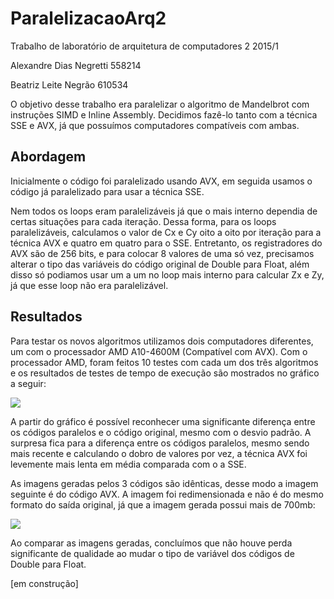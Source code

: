 # ParalelizacaoArq2
Trabalho de laboratório de arquitetura de computadores 2 2015/1

Alexandre Dias Negretti 558214

Beatriz Leite Negrão    610534

O objetivo desse trabalho era paralelizar o algoritmo de Mandelbrot com instruções SIMD e Inline Assembly. Decidimos fazê-lo tanto com a técnica SSE e AVX, já que possuímos computadores compatíveis com ambas.

## Abordagem

Inicialmente o código foi paralelizado usando AVX, em seguida usamos o código já paralelizado para usar a técnica SSE.

Nem todos os loops eram paralelizáveis já que o mais interno dependia de certas situações para cada iteração. Dessa  forma, para os loops paralelizáveis, calculamos o valor de Cx e Cy oito a oito por iteração para a técnica AVX e quatro em quatro para o SSE. Entretanto, os registradores do AVX são de 256 bits, e para colocar 8 valores de uma só vez, precisamos alterar o tipo das variáveis do código original de Double para Float, além disso só podiamos usar um a um no loop mais interno para calcular Zx e Zy, já que esse loop não era paralelizável.

## Resultados

Para testar os novos algoritmos utilizamos dois computadores diferentes, um com o processador AMD A10-4600M (Compatível com AVX).
Com o processador AMD, foram feitos 10 testes com cada um dos três algoritmos e os resultados de testes de tempo de execução são mostrados no gráfico a seguir:

![](http://i.imgur.com/FIOG0Ry.png?1)

A partir do gráfico é possível reconhecer uma significante diferença entre os códigos paralelos e o código original, mesmo com o desvio padrão. A surpresa fica para a diferença entre os códigos paralelos, mesmo sendo mais recente e calculando o dobro de valores por vez, a técnica AVX foi levemente mais lenta em média comparada com o a SSE.

As imagens geradas pelos 3 códigos são idênticas, desse modo a imagem seguinte é do código AVX. A imagem foi redimensionada e não é do mesmo formato do saída original, já que a imagem gerada possui mais de 700mb:

![](http://i.imgur.com/pSUKqVH.png?1)

Ao comparar as imagens geradas, concluímos que não houve perda significante de qualidade ao mudar o tipo de variável dos códigos de Double para Float.

[em construção]
